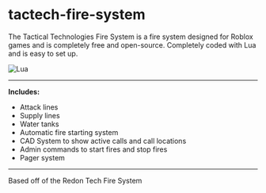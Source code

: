 # tactech-fire-system
The Tactical Technologies Fire System is a fire system designed for Roblox games and is completely free and open-source. Completely coded with Lua and is easy to set up.

![Lua](https://img.shields.io/badge/lua-%232C2D72.svg?style=for-the-badge&logo=lua&logoColor=white)

---

**Includes:**
- Attack lines
- Supply lines
- Water tanks
- Automatic fire starting system
- CAD System to show active calls and call locations
- Admin commands to start fires and stop fires
- Pager system

---

Based off of the Redon Tech Fire System
